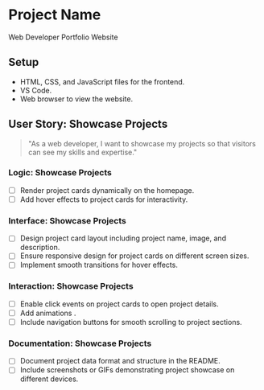 # Project Name

Web Developer Portfolio Website

## Setup

- HTML, CSS, and JavaScript files for the frontend.
- VS Code.
- Web browser to view the website.

## User Story: Showcase Projects

> "As a web developer, I want to showcase my projects so that visitors can see
> my skills and expertise."

### Logic: Showcase Projects

- [ ] Render project cards dynamically on the homepage.
- [ ] Add hover effects to project cards for interactivity.

### Interface: Showcase Projects

- [ ] Design project card layout including project name, image, and description.
- [ ] Ensure responsive design for project cards on different screen sizes.
- [ ] Implement smooth transitions for hover effects.

### Interaction: Showcase Projects

- [ ] Enable click events on project cards to open project details.
- [ ] Add animations .
- [ ] Include navigation buttons for smooth scrolling to project sections.

### Documentation: Showcase Projects

- [ ] Document project data format and structure in the README.
- [ ] Include screenshots or GIFs demonstrating project showcase on different
      devices.
